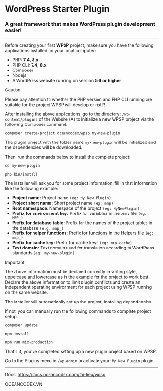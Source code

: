 # WordPress Starter Plugin
### A great framework that makes WordPress plugin development easier!

---
Before creating your first **WPSP** project, make sure you have the following applications installed on your local computer:

- PHP: **7.4**, **8.x**
- PHP CLI: **7.4**, **8.x**
- Composer
- Nodejs
- A WordPress website running on version **5.6 or higher**

> [!CAUTION]
> Please pay attention to whether the PHP version and PHP CLI running are suitable for the project WPSP will develop or not?!

After installing the above applications, go to the directory: `/wp-content/plugins` of the Website (A) to initialize a new WPSP project via the following Composer command:

```
composer create-project oceancodex/wpsp my-new-plugin
```

The plugin project with the folder name `my-new-plugin` will be initialized and the dependencies will be downloaded.

Then, run the commands below to install the complete project:

```
cd my-new-plugin
```

```
php bin/install
```

The installer will ask you for some project information, fill in that information like the following example:

- **Project name:** Project name `(eg: My New Plugin)`
- **Project short name:** Short project name `(eg: mnp)`
- **Root namespace:** Namespace of the project `(eg: MyNewPlugin)`
- **Prefix for environment key:** Prefix for variables in the .env file `(eg: MNP_)`
- **Prefix for database table:** Prefix for the names of the project tables in the database `(e.g. mnp_)`
- **Prefix for helper functions:** Prefix for functions in the Helpers file `(eg: mnp_)`
- **Prefix for cache key:** Prefix for cache keys `(eg: mnp-cache)`
- **Text domain:** Text domain used for translation according to WordPress standards `(eg: my-new-plugin)`

> [!IMPORTANT]
> The above information must be declared correctly in writing style, uppercase and lowercase as in the example for the project to work best.\
> Declare the above information to limit plugin conflicts and create an independent operating environment for each project using WPSP running on the same website.

The installer will automatically set up the project, installing dependencies.

If not, you can manually run the following commands to complete project setup:

```
composer update
```

```
npm install
```

```
npm run mix-production
```

That's it, you've completed setting up a new plugin project based on WPSP.

Go to the Plugins menu in `/wp-admin` to activate your: `My New Plugin` plugin.
___
Docs: https://docs.oceancodex.com/tai-lieu/wpsp

OCEANCODEX.VN